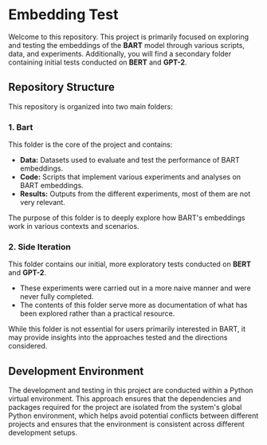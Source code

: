 # Embedding Test

Welcome to this repository. This project is primarily focused on exploring and testing the embeddings of the **BART** model through various scripts, data, and experiments. Additionally, you will find a secondary folder containing initial tests conducted on **BERT** and **GPT-2**.

## Repository Structure

This repository is organized into two main folders:

### 1. Bart

This folder is the core of the project and contains:

+ **Data:** Datasets used to evaluate and test the performance of BART embeddings.
+ **Code:** Scripts that implement various experiments and analyses on BART embeddings.
+ **Results:** Outputs from the different experiments, most of them are not very relevant.

The purpose of this folder is to deeply explore how BART's embeddings work in various contexts and scenarios.

### 2. Side Iteration

This folder contains our initial, more exploratory tests conducted on **BERT** and **GPT-2**.

+ These experiments were carried out in a more naive manner and were never fully completed.
+ The contents of this folder serve more as documentation of what has been explored rather than a practical resource.

While this folder is not essential for users primarily interested in BART, it may provide insights into the approaches tested and the directions considered.

## Development Environment

The development and testing in this project are conducted within a Python virtual environment. This approach ensures that the dependencies and packages required for the project are isolated from the system's global Python environment, which helps avoid potential conflicts between different projects and ensures that the environment is consistent across different development setups.
